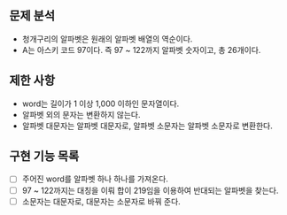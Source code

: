 

## 문제 분석


- 청개구리의 알파벳은 원래의 알파벳 배열의 역순이다.
- A는 아스키 코드 97이다. 즉 97 ~ 122까지 알파벳 숫자이고, 총 26개이다.


 </hr>

## 제한 사항

- word는 길이가 1 이상 1,000 이하인 문자열이다.
- 알파벳 외의 문자는 변환하지 않는다.
- 알파벳 대문자는 알파벳 대문자로, 알파벳 소문자는 알파벳 소문자로 변환한다.

## 구현 기능 목록

+ [ ] 주어진 word를 알파벳 하나 하나를 가져온다.
+ [ ] 97 ~ 122까지는 대칭을 이뤄 합이 219임을 이용하여 반대되는 알파벳을 찾는다.
+ [ ] 소문자는 대문자로, 대문자는 소문자로 바꿔 준다.